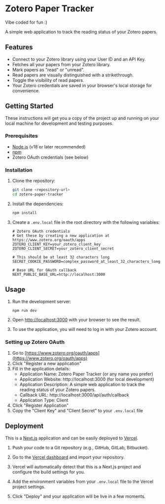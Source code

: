 # Zotero Paper Tracker

Vibe coded for fun :)

A simple web application to track the reading status of your Zotero papers.

## Features

- Connect to your Zotero library using your User ID and an API Key.
- Fetches all your papers from your Zotero library.
- Mark papers as "read" or "unread".
- Read papers are visually distinguished with a strikethrough.
- Toggle the visibility of read papers.
- Your Zotero credentials are saved in your browser's local storage for convenience.

## Getting Started

These instructions will get you a copy of the project up and running on your local machine for development and testing purposes.

### Prerequisites

- [Node.js](https://nodejs.org/) (v18 or later recommended)
- [npm](https://www.npmjs.com/)
- Zotero OAuth credentials (see below)

### Installation

1.  Clone the repository:
    ```bash
    git clone <repository-url>
    cd zotero-paper-tracker
    ```

2.  Install the dependencies:
    ```bash
    npm install
    ```

3.  Create a `.env.local` file in the root directory with the following variables:
    ```
    # Zotero OAuth credentials
    # Get these by creating a new application at https://www.zotero.org/oauth/apps
    ZOTERO_CLIENT_KEY=your_zotero_client_key
    ZOTERO_CLIENT_SECRET=your_zotero_client_secret

    # This should be at least 32 characters long
    SECRET_COOKIE_PASSWORD=complex_password_at_least_32_characters_long

    # Base URL for OAuth callback
    NEXT_PUBLIC_BASE_URL=http://localhost:3000
    ```

## Usage

1.  Run the development server:
    ```bash
    npm run dev
    ```

2.  Open [http://localhost:3000](http://localhost:3000) with your browser to see the result.

3.  To use the application, you will need to log in with your Zotero account.

### Setting up Zotero OAuth

1. Go to [https://www.zotero.org/oauth/apps](https://www.zotero.org/oauth/apps)
2. Click "Register a new application"
3. Fill in the application details:
   - Application Name: Zotero Paper Tracker (or any name you prefer)
   - Application Website: http://localhost:3000 (for local development)
   - Application Description: A simple web application to track the reading status of your Zotero papers.
   - Callback URL: http://localhost:3000/api/auth/callback
   - Application Type: Client
4. Click "Register Application"
5. Copy the "Client Key" and "Client Secret" to your `.env.local` file

## Deployment

This is a [Next.js](https://nextjs.org/) application and can be easily deployed to [Vercel](https://vercel.com/).

1.  Push your code to a Git repository (e.g., GitHub, GitLab, Bitbucket).

2.  Go to the [Vercel dashboard](https://vercel.com/new) and import your repository.

3.  Vercel will automatically detect that this is a Next.js project and configure the build settings for you.

4.  Add the environment variables from your `.env.local` file to the Vercel project settings.

5.  Click "Deploy" and your application will be live in a few moments.


